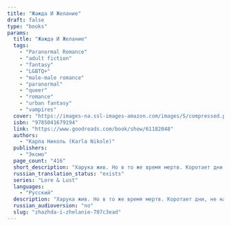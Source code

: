 ```yaml
---
title: "Жажда И Желание"
draft: false
type: "books"
params:
  title: "Жажда И Желание"
  tags:
    - "Paranormal Romance"
    - "adult fiction"
    - "fantasy"
    - "LGBTQ+"
    - "male-male romance"
    - "paranormal"
    - "queer"
    - "romance"
    - "urban fantasy"
    - "vampires"
  cover: "https://images-na.ssl-images-amazon.com/images/S/compressed.photo.goodreads.com/books/1653760638i/61182048.jpg"
  isbn: "9785041679194"
  link: "https://www.goodreads.com/book/show/61182048"
  authors:
    - "Карла Николь (Karla Nikole)"
  publishers:
    - "Эксмо"
  page_count: "416"
  short_description: "Харука жив. Но в то же время мертв. Коротает дни, не наслаждаясь пребыванием в этом мире. Чистокровный японский вампир из древнего знатного рода, живущий в двадцать первом веке в Англии. Харука сломлен и довольствуется своим жалким существованием..."
  russian_translation_status: "exists"
  series: "Lore & Lust"
  languages:
    - "Русский"
  description: "Харука жив. Но в то же время мертв. Коротает дни, не наслаждаясь пребыванием в этом мире. Чистокровный японский вампир из древнего знатного рода, живущий в двадцать первом веке в Англии. Харука сломлен и довольствуется своим жалким существованием. Он расстался с жизнью. Но жизнь не рассталась с ним. Получив приглашение на старинный вампирский ритуал, Харука покинул свой дом и отправился в замок Херцмонсо. Во время церемонии он встретил Нино — другого чистокровного вампира. Тот оказался совсем не таким, каким его представлял Харука. Осмотрительный, невинный, обладающий теплом и лучезарностью солнца. И что может быть притягательнее… его крови?"
  russian_audioversion: "no"
  slug: "zhazhda-i-zhelanie-707c3ead"
---
```

